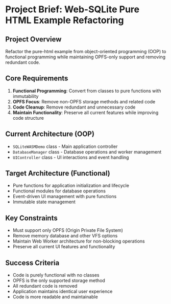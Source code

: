 # Project Brief: Web-SQLite Pure HTML Example Refactoring

## Project Overview
Refactor the pure-html example from object-oriented programming (OOP) to functional programming while maintaining OPFS-only support and removing redundant code.

## Core Requirements
1. **Functional Programming**: Convert from classes to pure functions with immutability
2. **OPFS Focus**: Remove non-OPFS storage methods and related code
3. **Code Cleanup**: Remove redundant and unnecessary code
4. **Maintain Functionality**: Preserve all current features while improving code structure

## Current Architecture (OOP)
- `SQLiteWASMDemo` class - Main application controller
- `DatabaseManager` class - Database operations and worker management  
- `UIController` class - UI interactions and event handling

## Target Architecture (Functional)
- Pure functions for application initialization and lifecycle
- Functional modules for database operations
- Event-driven UI management with pure functions
- Immutable state management

## Key Constraints
- Must support only OPFS (Origin Private File System)
- Remove memory database and other VFS options
- Maintain Web Worker architecture for non-blocking operations
- Preserve all current UI features and functionality

## Success Criteria
- Code is purely functional with no classes
- OPFS is the only supported storage method
- All redundant code is removed
- Application maintains identical user experience
- Code is more readable and maintainable
